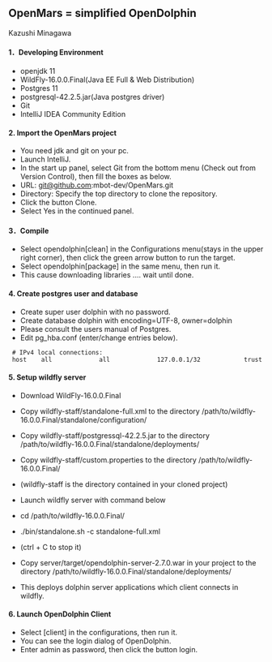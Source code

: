 ## OpenMars = simplified OpenDolphin
Kazushi Minagawa


#### 1．Developing Environment
 * openjdk 11
 * WildFly-16.0.0.Final(Java EE Full & Web Distribution)
 * Postgres 11
 * postgresql-42.2.5.jar(Java postgres driver)
 * Git
 * IntelliJ IDEA Community Edition


#### 2. Import the OpenMars project
 * You need jdk and git on your pc.
 * Launch IntelliJ.
 * In the start up panel, select Git from the bottom menu (Check out from Version Control), then fill the boxes as below.
 * URL: git@github.com:mbot-dev/OpenMars.git
 * Directory: Specify the top directory to clone the repository.
 * Click the button Clone.
 * Select Yes in the continued panel.


#### 3．Compile
 * Select opendolphin[clean] in the Configurations menu(stays in the upper right corner), then click the green arrow button to run the target.
 * Select opendolphin[package] in the same menu, then run it.
 * This cause downloading libraries .... wait until done.


#### 4. Create postgres user and database
 * Create super user dolphin with no password.
 * Create database dolphin with encoding=UTF-8, owner=dolphin
 * Please consult the users manual of Postgres.
 * Edit pg_hba.conf (enter/change entries below).
```
 # IPv4 local connections:
 host    all             all             127.0.0.1/32            trust
```

#### 5. Setup wildfly server
 * Download WildFly-16.0.0.Final


 * Copy wildfly-staff/standalone-full.xml to the directory /path/to/wildfly-16.0.0.Final/standalone/configuration/
 * Copy wildfly-staff/postgressql-42.2.5.jar to the directory /path/to/wildfly-16.0.0.Final/standalone/deployments/
 * Copy wildfly-staff/custom.properties to the directory /path/to/wildfly-16.0.0.Final/
 * (wildfly-staff is the directory contained in your cloned project)


 * Launch wildfly server with command below
 * cd /path/to/wildfly-16.0.0.Final/
 * ./bin/standalone.sh -c standalone-full.xml
 * (ctrl + C to stop it)


 * Copy server/target/opendolphin-server-2.7.0.war in your project to the directory /path/to/wildfly-16.0.0.Final/standalone/deployments/
 * This deploys dolphin server applications which client connects in wildfly.


#### 6. Launch OpenDolphin Client
  * Select [client] in the configurations, then run it.
  * You can see the login dialog of OpenDolphin.
  * Enter admin as password, then click the button login.
